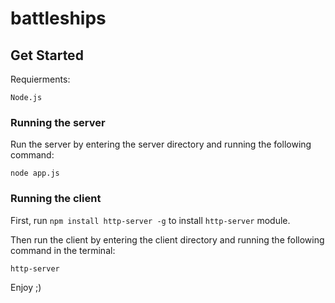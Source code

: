 # battleships

## Get Started
Requierments:

	Node.js

### Running the server	
Run the server by entering the server directory and running the following command:

```node app.js```

### Running the client
First, run ```npm install http-server -g``` to install ```http-server``` module.

Then run the client by entering the client directory and running the following command in the terminal:

```http-server```


Enjoy ;)
